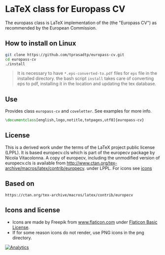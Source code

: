 # LaTeX class for Europass CV

The eu­ropass class is LaTeX im­ple­men­ta­tion of the  (the "Europass CV") as rec­om­mended by the Euro­pean Com­mis­sion.

## How to install on Linux

```sh
git clone https://github.com/tprasadtp/europass-cv.git
cd europass-cv
./install
```
> It is necessary to have `*.eps-converted-to.pdf` files for `eps` file in the installed directory. the bash script `install` takes care of converting eps to pdf, installing it in the location and updating the tex database.

## Use
Provides class `europass-cv` and `coveletter`. See examples for more info.
```tex
\documentclass[english,logo,notitle,totpages,utf8]{europass-cv}
```

## License
This is a derived work under the terms of the LaTeX project public license (LPPL). It is based  europecv.cls which is part of the europecv package by Nicola Vitacolonna. A copy of europecv, including the unmodified version of europecv.cls is available  from http://www.ctan.org/tex-archive/macros/latex/contrib/europecv. under LPPL. For icons see [icons](#icons-and-license)

## Based on
`https://ctan.org/tex-archive/macros/latex/contrib/europecv`


## Icons and license
* Icons are made by Freepik from www.flaticon.com under
[Flaticon Basic License](https://file000.flaticon.com/downloads/license/license.pdf).
* If for some reason icons do not render, use PNG icons in the png directory.


[![Analytics](https://ga-beacon.prasadt.com/UA-101760811-3/github/europass-cv?flat)](https://prasadt.com/google-analytics-beacon)
